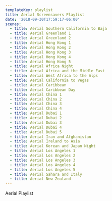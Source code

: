 ```yaml
---
templateKey: playlist
title: Aerial Screensavers Playlist
date: '2018-09-30T17:59:17-06:00'
scenes:
  - title: Aerial Southern California to Baja
  - title: Aerial Greenland 1
  - title: Aerial Greenland 2
  - title: Aerial Hong Kong 1
  - title: Aerial Hong Kong 2
  - title: Aerial Hong Kong 3
  - title: Aerial Hong Kong 4
  - title: Aerial Hong Kong 5
  - title: Aerial Africa Night
  - title: Aerial Africa and the Middle East
  - title: Aerial West Africa to the Alps
  - title: Aerial California to Vegas
  - title: Aerial Caribbean
  - title: Aerial Caribbean Day
  - title: Aerial China 1
  - title: Aerial China 2
  - title: Aerial China 3
  - title: Aerial China 4
  - title: Aerial Dubai 1
  - title: Aerial Dubai 2
  - title: Aerial Dubai 3
  - title: Aerial Dubai 4
  - title: Aerial Dubai 5
  - title: Aerial Iran and Afghanistan
  - title: Aerial Ireland to Asia
  - title: Aerial Korean and Japan Night
  - title: Aerial Los Angeles 1
  - title: Aerial Los Angeles 2
  - title: Aerial Los Angeles 3
  - title: Aerial Los Angeles 4
  - title: Aerial Los Angeles 5
  - title: Aerial Sahara and Italy
  - title: Aerial New Zealand
---
```

Aerial Playlist
